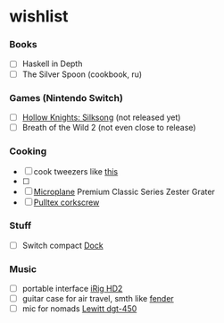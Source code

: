 # wishlist

### Books

- [ ] Haskell in Depth
- [ ] The Silver Spoon (cookbook, ru)

### Games (Nintendo Switch)

- [ ] [Hollow Knights: Silksong](https://hollowknightsilksong.com/) (not released yet)
- [ ] Breath of the Wild 2 (not even close to release)

### Cooking

- [ ] cook tweezers like [this](https://www.amazon.com/Rivoean-Tweezers-Culinary-Stainless-Precision/dp/B0799NTCM3?ref_=fsclp_pl_dp_3)
- [ ] 
- [ ] [Microplane](https://www.amazon.com/Microplane-46020-Grater-Made-Cheese-Soft-Handle-Black/dp/B00151WA06) Premium Classic Series Zester Grater
- [ ] [Pulltex corkscrew](https://www.pulltex.com/en/corkscrew/monza-corkscrew.html)

### Stuff

- [ ] Switch compact [Dock](https://www.kickstarter.com/projects/humanthings/genki-covert-dock/description)

### Music

- [ ] portable interface [iRig HD2](https://www.ikmultimedia.com/products/irighd2/)
- [ ] guitar case for air travel, smth like [fender](https://www.amazon.co.uk/dp/B01MTSVO2U?linkCode=gs2&tag=musiccritic0a-21)
- [ ] mic for nomads [Lewitt dgt-450](https://www.lewitt-audio.com/microphones/dgt-digital/dgt-450)
